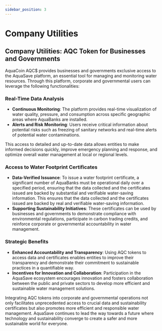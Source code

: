 ```yaml
---
sidebar_position: 3
---
```


# Company Utilities

## Company Utilities: AQC Token for Businesses and Governments

AquaCoin AQC$ provides businesses and governments exclusive access to the AquaSave platform, an essential tool for managing and monitoring water resources. Through this platform, corporate and governmental users can leverage the following functionalities:

### Real-Time Data Analysis

- **Continuous Monitoring**: The platform provides real-time visualization of water quality, pressure, and consumption across specific geographic areas where AquaBanks are installed.
- **Alerts and Risk Monitoring**: Users receive critical information about potential risks such as freezing of sanitary networks and real-time alerts of potential water contaminations.

This access to detailed and up-to-date data allows entities to make informed decisions quickly, improve emergency planning and response, and optimize overall water management at local or regional levels.

### Access to Water Footprint Certificates

- **Data-Verified Issuance**: To issue a water footprint certificate, a significant number of AquaBanks must be operational daily over a specified period, ensuring that the data collected and the certificates issued are backed by substantial and verifiable water-saving information. This ensures that the data collected and the certificates issued are backed by real and verifiable water-saving information.
- **Supporting Sustainability Initiatives**: These certificates can be used by businesses and governments to demonstrate compliance with environmental regulations, participate in carbon trading credits, and reinforce corporate or governmental accountability in water management.

### Strategic Benefits

- **Enhanced Accountability and Transparency**: Using AQC tokens to access data and certificates enables entities to improve their transparency and demonstrate their commitment to sustainable practices in a quantifiable way.
- **Incentives for Innovation and Collaboration**: Participation in the AquaSave ecosystem encourages innovation and fosters collaboration between the public and private sectors to develop more efficient and sustainable water management solutions.

Integrating AQC tokens into corporate and governmental operations not only facilitates unprecedented access to crucial data and sustainability certificates but also promotes more efficient and responsible water management. AquaSave continues to lead the way towards a future where technology and sustainability converge to create a safer and more sustainable world for everyone.